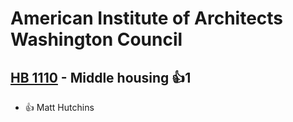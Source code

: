 # American Institute of Architects Washington Council

## [HB 1110](/bill/2023-24/hb/1110/) - Middle housing 👍1  
* 👍 Matt Hutchins